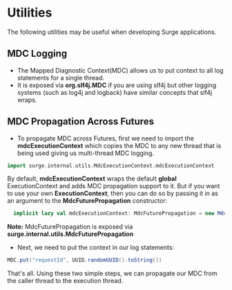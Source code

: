 # Utilities
The following utilities may be useful when developing Surge applications.

## MDC Logging
- The Mapped Diagnostic Context(MDC) allows us to put context to all log statements for a single thread.
- It is exposed via **org.slf4j.MDC** if you are using slf4j but other logging systems (such as log4j and logback) have similar concepts that slf4j wraps.

## MDC Propagation Across Futures
- To propagate MDC across Futures, first we need to import the **mdcExecutionContext** which copies the MDC to any new thread that is being used giving us multi-thread MDC logging.
```scala
import surge.internal.utils.MdcExecutionContext.mdcExecutionContext
```
By default, **mdcExecutionContext** wraps the default **global** ExecutionContext and adds MDC propagation support to it. But if you want to use your own **ExecutionContext**, then you can do so by passing it in as an argument to the **MdcFuturePropagation** constructor:
```scala
  implicit lazy val mdcExecutionContext: MdcFuturePropagation = new MdcFuturePropagation(yourOwnExecutionContext)
```
**Note:** MdcFuturePropagation is exposed via **surge.internal.utils.MdcFuturePropagation**
- Next, we need to put the context in our log statements:
```scala
MDC.put("requestId", UUID.randomUUID().toString())
```
That's all. Using these two simple steps, we can propagate our MDC from the caller thread to the execution thread.

